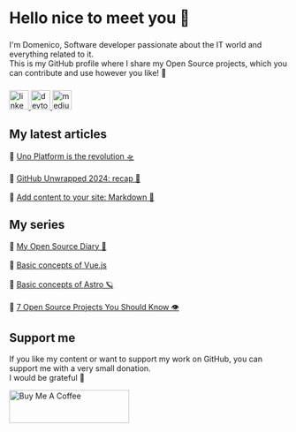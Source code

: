 <h1 align="left">Hello nice to meet you 👋 </h1>

###

<p align="left">I'm Domenico, Software developer passionate about the IT world and everything related to it.<br>This is my GitHub profile where I share my Open Source projects, which you can contribute and use however you like! 🚀</p>

###

<div align="left">
  <a href="https://www.linkedin.com/in/domenico-tenace/" target="_blank">
    <img src="https://img.shields.io/static/v1?message=LinkedIn&logo=linkedin&label=&color=0077B5&logoColor=white&labelColor=&style=for-the-badge" height="35" alt="linkedin logo"  />
  </a>
  <a href="https://dev.to/dvalin99" target="_blank">
    <img src="https://img.shields.io/static/v1?message=dev.to&logo=dev.to&label=&color=0A0A0A&logoColor=white&labelColor=&style=for-the-badge" height="35" alt="devto logo"  />
  </a>
  <a href="https://medium.com/@domenicotenace" target="_blank">
    <img src="https://img.shields.io/static/v1?message=Medium&logo=medium&label=&color=0A0A0A&logoColor=white&labelColor=&style=for-the-badge" height="35" alt="medium logo"  />
  </a>
</div>

###

## My latest articles
<div>

   🔸  <a href="https://dev.to/this-is-learning/uno-platform-is-the-revolution-2eli" target="_blank">Uno Platform is the revolution 🛸</a> 
  <br/>
  <br/>
   🔸 <a href="https://dev.to/this-is-learning/github-unwrapped-2024-recap-26km" target="_blank">GitHub Unwrapped 2024: recap 🧢</a>   
  <br/> 
   🔸 <a href="https://dev.to/this-is-learning/add-content-to-your-site-markdown-1625" target="_blank">Add content to your site: Markdown 📝</a>
  

  
</div>



###

## My series
<div>
  🔸 <a href="https://dev.to/dvalin99/series/29049" target="_blank">My Open Source Diary 📕</a> 
  <br/>
  <br/>
  🔸 <a href="https://dev.to/dvalin99/series/24380" target="_blank">Basic concepts of Vue.js</a> 
  <br/>
  <br/>
  🔸 <a href="https://dev.to/dvalin99/series/26000" target="_blank">Basic concepts of Astro 🪐</a>
  <br/>
  <br/>
  🔸 <a href="https://dev.to/dvalin99/series/27756" target="_blank">7 Open Source Projects You Should Know 👁</a>
  
</div>

## Support me

If you like my content or want to support my work on GitHub, you can support me with a very small donation. 
<br/>
I would be grateful 🥹

<a href="https://www.buymeacoffee.com/domenicotenace" target="_blank"><img src="https://cdn.buymeacoffee.com/buttons/v2/default-yellow.png" alt="Buy Me A Coffee" style="height: 60px !important;width: 217px !important;" ></a>


